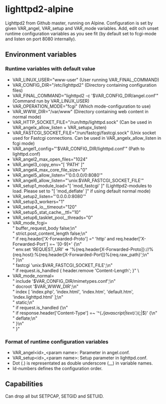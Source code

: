 # lighttpd2-alpine
Lighttpd2 from Github master, running on Alpine. Configuration is set by given VAR_angel, VAR_setup and VAR_mode variables. Add, edit och unset runtime configuration variables as you see fit (by default set to fcgi-mode and listen on port 8080 internally).

## Environment variables
### Runtime variables with default value
* VAR_LINUX_USER="www-user" (User running VAR_FINAL_COMMAND)
* VAR_CONFIG_DIR="/etc/lighttpd2" (Directory containing configuration files)
* VAR_FINAL_COMMAND="lighttpd2 -c '\$VAR_CONFIG_DIR/angel.conf'" (Command run by VAR_LINUX_USER)
* VAR_OPERATION_MODE="fcgi" (Which mode-configuration to use)
* VAR_WWW_DIR="/var/www" (Directory containing web content in normal mode)
* VAR_HTTP_SOCKET_FILE="/run/http/lighttpd.sock" (Can be used in VAR_angelx_allow_listen + VAR_setupx_listen)
* VAR_FASTCGI_SOCKET_FILE="/run/fastcgi/fastcgi.sock" (Unix socket used for Fastcgi connections. Can be used in VAR_angelx_allow_listen in fcgi mode)
* VAR_angel1_config="'\$VAR_CONFIG_DIR/lighttpd.conf'" (Path to lighttpd.conf)
* VAR_angel2_max_open_files="1024"
* VAR_angel3_copy_env="[ 'PATH' ]"
* VAR_angel4_max_core_file_size="0"
* VAR_angel5_allow_listen="'0.0.0.0/0:8080'"
* VAR_angel6_allow_listen="'unix:\$VAR_FASTCGI_SOCKET_FILE'"
* VAR_setup1_module_load="[ 'mod_fastcgi' ]" (Lighttpd2-modules to load. Please set to "[ 'mod_deflate' ]" if using default normal mode)
* VAR_setup2_listen="'0.0.0.0:8080'"
* VAR_setup3_workers="1"
* VAR_setup4_io__timeout="120"
* VAR_setup5_stat_cache__ttl="10"
* VAR_setup6_tasklet_pool__threads="0"
* VAR_mode_fcgi=\
"     buffer_request_body false;\n"\
"     strict.post_content_length false;\n"\
"     if req.header['X-Forwarded-Proto'] =^ 'http' and req.header['X-Forwarded-Port'] =~ '[0-9]+' {\n"\
"       env.set 'REQUEST_URI' => '%{req.header[X-Forwarded-Proto]}://%{req.host}:%{req.header[X-Forwarded-Port]}%{req.raw_path}';\n"\
"     }\n"\
"     fastcgi 'unix:\$VAR_FASTCGI_SOCKET_FILE';\n"\
"     if request.is_handled { header.remove 'Content-Length'; }" \
* VAR_mode_normal=\
"      include '\$VAR_CONFIG_DIR/mimetypes.conf';\n"\
"      docroot '\$VAR_WWW_DIR';\n"\
"      index [ 'index.php', 'index.html', 'index.htm', 'default.htm', 'index.lighttpd.html' ];\n"\
"      static;\n"\
"      if request.is_handled {\n"\
"         if response.header['Content-Type'] =~ '^(.*/javascript|text/.*)(;|\$)' {\n"\
"            deflate;\n"\
"         }\\n"\
"      }"

### Format of runtime configuration variables
* VAR_angel&lt;id&gt;_&lt;param name&gt;: Parameter in angel.conf.
* VAR_setup&lt;id&gt;_&lt;param name&gt;: Setup parameter in lighttpd.conf.
* Dot (.) is representated as double underscore (\_\_) in variable names.
* Id-numbers defines the configuration order.

## Capabilities
Can drop all but SETPCAP, SETGID and SETUID.

